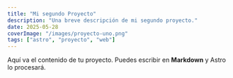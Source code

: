 ```yaml
---
title: "Mi segundo Proyecto"
description: "Una breve descripción de mi segundo proyecto."
date: 2025-05-28
coverImage: "/images/proyecto-uno.png"
tags: ["astro", "proyecto", "web"]
---
```


Aquí va el contenido de tu proyecto. Puedes escribir en **Markdown** y Astro lo procesará.
